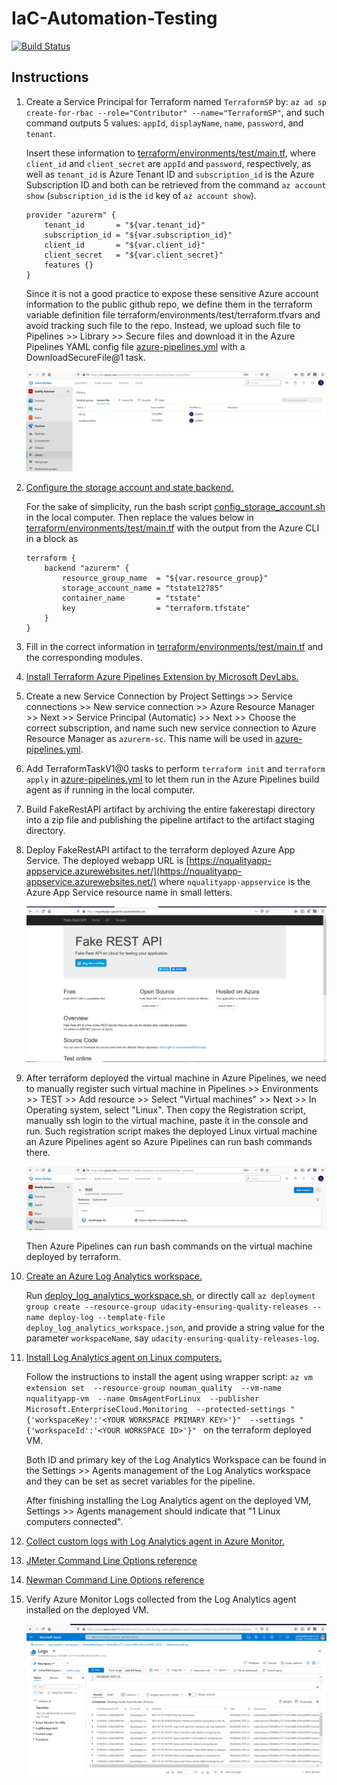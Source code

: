 # IaC-Automation-Testing

[![Build Status](https://dev.azure.com/system0961/Quality%20Assurane/_apis/build/status/noumanullah.ud-quality?branchName=master)](https://dev.azure.com/system0961/Quality%20Assurane/_build/latest?definitionId=7&branchName=master)

## Instructions

1. Create a Service Principal for Terraform named `TerraformSP` by: `az ad sp create-for-rbac --role="Contributor" --name="TerraformSP"`, and such command outputs 5 values: `appId`, `displayName`, `name`, `password`, and `tenant`.

    Insert these information to [terraform/environments/test/main.tf](terraform/environments/test/main.tf), where `client_id` and `client_secret` are `appId` and `password`, respectively, as well as `tenant_id` is Azure Tenant ID and `subscription_id` is the Azure Subscription ID and both can be retrieved from the command `az account show` (`subscription_id` is the `id` key of `az account show`).

    ```
    provider "azurerm" {
        tenant_id       = "${var.tenant_id}"
        subscription_id = "${var.subscription_id}"
        client_id       = "${var.client_id}"
        client_secret   = "${var.client_secret}"
        features {}
    }
    ```

    Since it is not a good practice to expose these sensitive Azure account information to the public github repo, we define them in the terraform variable definition file terraform/environments/test/terraform.tfvars and avoid tracking such file to the repo. Instead, we upload such file to Pipelines >> Library >> Secure files and download it in the Azure Pipelines YAML config file [azure-pipelines.yml](azure-pipelines.yml) with a DownloadSecureFile@1 task.

     ![Secure files](screenshots/secure_files.png)

2. [Configure the storage account and state backend.](https://docs.microsoft.com/en-us/azure/developer/terraform/store-state-in-azure-storage)

    For the sake of simplicity, run the bash script [config_storage_account.sh](config_storage_account.sh) in the local computer. Then replace the values below in [terraform/environments/test/main.tf](terraform/environments/test/main.tf) with the output from the Azure CLI in a block as

    ```
    terraform {
        backend "azurerm" {
            resource_group_name  = "${var.resource_group}"
            storage_account_name = "tstate12785"
            container_name       = "tstate"
            key                  = "terraform.tfstate"
        }
    }
    ```

3. Fill in the correct information in [terraform/environments/test/main.tf](terraform/environments/test/main.tf) and the corresponding modules.

4. [Install Terraform Azure Pipelines Extension by Microsoft DevLabs.](https://marketplace.visualstudio.com/items?itemName=ms-devlabs.custom-terraform-tasks)

5. Create a new Service Connection by Project Settings >> Service connections >> New service connection >> Azure Resource Manager >> Next >> Service Principal (Automatic) >> Next >> Choose the correct subscription, and name such new service connection to Azure Resource Manager as `azurerm-sc`. This name will be used in [azure-pipelines.yml](azure-pipelines.yml).

6. Add TerraformTaskV1@0 tasks to perform `terraform init` and `terraform apply` in [azure-pipelines.yml](azure-pipelines.yml) to let them run in the Azure Pipelines build agent as if running in the local computer.

7. Build FakeRestAPI artifact by archiving the entire fakerestapi directory into a zip file and publishing the pipeline artifact to the artifact staging directory.

8. Deploy FakeRestAPI artifact to the terraform deployed Azure App Service. The deployed webapp URL is [https://nqualityapp-appservice.azurewebsites.net/](https://nqualityapp-appservice.azurewebsites.net/) where `nqualityapp-appservice` is the Azure App Service resource name in small letters.

    ![Deployed fakerestapi](screenshots/appservice.png)

9. After terraform deployed the virtual machine in Azure Pipelines, we need to manually register such virtual machine in Pipelines >> Environments >> TEST >> Add resource >> Select "Virtual machines" >> Next >> In Operating system, select "Linux". Then copy the Registration script, manually ssh login to the virtual machine, paste it in the console and run. Such registration script makes the deployed Linux virtual machine an Azure Pipelines agent so Azure Pipelines can run bash commands there.

    ![Environments VM](screenshots/env.png)

    Then Azure Pipelines can run bash commands on the virtual machine deployed by terraform.

10. [Create an Azure Log Analytics workspace.](https://docs.microsoft.com/en-us/azure/azure-monitor/learn/quick-create-workspace-cli)

    Run [deploy_log_analytics_workspace.sh](deploy_log_analytics_workspace.sh), or directly call `az deployment group create --resource-group udacity-ensuring-quality-releases --name deploy-log --template-file deploy_log_analytics_workspace.json`, and provide a string value for the parameter `workspaceName`, say `udacity-ensuring-quality-releases-log`.

11. [Install Log Analytics agent on Linux computers.](https://docs.microsoft.com/en-us/azure/azure-monitor/platform/agent-linux)

    Follow the instructions to install the agent using wrapper script: `az vm extension set  --resource-group nouman_quality  --vm-name nqualityapp-vm  --name OmsAgentForLinux  --publisher Microsoft.EnterpriseCloud.Monitoring  --protected-settings "{'workspaceKey':'<YOUR WORKSPACE PRIMARY KEY>'}"  --settings "{'workspaceId':'<YOUR WORKSPACE ID>'}" ` on the terraform deployed VM.
    
    Both ID and primary key of the Log Analytics Workspace can be found in the Settings >> Agents management of the Log Analytics workspace and they can be set as secret variables for the pipeline.

    After finishing installing the Log Analytics agent on the deployed VM, Settings >> Agents management should indicate that "1 Linux computers connected".

12. [Collect custom logs with Log Analytics agent in Azure Monitor.](https://docs.microsoft.com/en-us/azure/azure-monitor/platform/data-sources-custom-logs)

13. [JMeter Command Line Options reference](http://sqa.fyicenter.com/1000056_JMeter_Command_Line_Options.html)

14. [Newman Command Line Options reference](https://learning.postman.com/docs/running-collections/using-newman-cli/command-line-integration-with-newman/)

15. Verify Azure Monitor Logs collected from the Log Analytics agent installed on the deployed VM.

    ![Logs collected from VM](screenshots/query-selenium-azure-analytics-logs.png)

